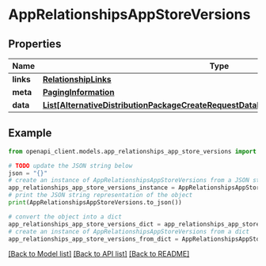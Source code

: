 # AppRelationshipsAppStoreVersions


## Properties

Name | Type | Description | Notes
------------ | ------------- | ------------- | -------------
**links** | [**RelationshipLinks**](RelationshipLinks.md) |  | [optional] 
**meta** | [**PagingInformation**](PagingInformation.md) |  | [optional] 
**data** | [**List[AlternativeDistributionPackageCreateRequestDataRelationshipsAppStoreVersionData]**](AlternativeDistributionPackageCreateRequestDataRelationshipsAppStoreVersionData.md) |  | [optional] 

## Example

```python
from openapi_client.models.app_relationships_app_store_versions import AppRelationshipsAppStoreVersions

# TODO update the JSON string below
json = "{}"
# create an instance of AppRelationshipsAppStoreVersions from a JSON string
app_relationships_app_store_versions_instance = AppRelationshipsAppStoreVersions.from_json(json)
# print the JSON string representation of the object
print(AppRelationshipsAppStoreVersions.to_json())

# convert the object into a dict
app_relationships_app_store_versions_dict = app_relationships_app_store_versions_instance.to_dict()
# create an instance of AppRelationshipsAppStoreVersions from a dict
app_relationships_app_store_versions_from_dict = AppRelationshipsAppStoreVersions.from_dict(app_relationships_app_store_versions_dict)
```
[[Back to Model list]](../README.md#documentation-for-models) [[Back to API list]](../README.md#documentation-for-api-endpoints) [[Back to README]](../README.md)


